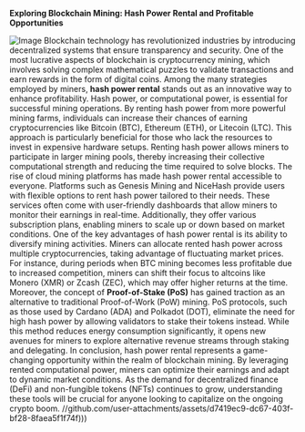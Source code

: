 **Exploring Blockchain Mining: Hash Power Rental and Profitable Opportunities**

![Image](https://github.com/user-attachments/assets/d7419ec9-dc67-403f-bf28-8faea5f1f74f)
Blockchain technology has revolutionized industries by introducing decentralized systems that ensure transparency and security. One of the most lucrative aspects of blockchain is cryptocurrency mining, which involves solving complex mathematical puzzles to validate transactions and earn rewards in the form of digital coins. Among the many strategies employed by miners, **hash power rental** stands out as an innovative way to enhance profitability.
Hash power, or computational power, is essential for successful mining operations. By renting hash power from more powerful mining farms, individuals can increase their chances of earning cryptocurrencies like Bitcoin (BTC), Ethereum (ETH), or Litecoin (LTC). This approach is particularly beneficial for those who lack the resources to invest in expensive hardware setups. Renting hash power allows miners to participate in larger mining pools, thereby increasing their collective computational strength and reducing the time required to solve blocks.
The rise of cloud mining platforms has made hash power rental accessible to everyone. Platforms such as Genesis Mining and NiceHash provide users with flexible options to rent hash power tailored to their needs. These services often come with user-friendly dashboards that allow miners to monitor their earnings in real-time. Additionally, they offer various subscription plans, enabling miners to scale up or down based on market conditions.
One of the key advantages of hash power rental is its ability to diversify mining activities. Miners can allocate rented hash power across multiple cryptocurrencies, taking advantage of fluctuating market prices. For instance, during periods when BTC mining becomes less profitable due to increased competition, miners can shift their focus to altcoins like Monero (XMR) or Zcash (ZEC), which may offer higher returns at the time.
Moreover, the concept of **Proof-of-Stake (PoS)** has gained traction as an alternative to traditional Proof-of-Work (PoW) mining. PoS protocols, such as those used by Cardano (ADA) and Polkadot (DOT), eliminate the need for high hash power by allowing validators to stake their tokens instead. While this method reduces energy consumption significantly, it opens new avenues for miners to explore alternative revenue streams through staking and delegating.
In conclusion, hash power rental represents a game-changing opportunity within the realm of blockchain mining. By leveraging rented computational power, miners can optimize their earnings and adapt to dynamic market conditions. As the demand for decentralized finance (DeFi) and non-fungible tokens (NFTs) continues to grow, understanding these tools will be crucial for anyone looking to capitalize on the ongoing crypto boom. 
 //github.com/user-attachments/assets/d7419ec9-dc67-403f-bf28-8faea5f1f74f)))
